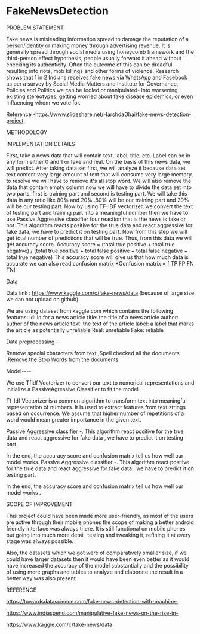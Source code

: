 # FakeNewsDetection

PROBLEM STATEMENT

Fake news is misleading information spread to damage the reputation of a person/identity or making money through advertising revenue.
It is generally spread through social media using honeycomb framework and the third-person effect hypothesis, people usually forward it ahead without checking its authenticity.
Often the outcome of this can be dreadful resulting into riots, mob killings and other forms of violence.
Research shows that 1 in 2 Indians receives fake news via WhatsApp and Facebook as per a survey by Social Media Matters and Institute for Governance, Policies and Politics we can be 
fooled or manipulated- into worsening existing stereotypes, getting worried about fake disease 
epidemics, or even influencing whom we vote for.

Reference -https://www.slideshare.net/HarshdaGhai/fake-news-detection-project.

METHODOLOGY

IMPLEMENTATION DETAILS

First, take a news data that will contain text, label, title, etc. Label can 
be in any form either 0 and 1 or fake and real. On the basis of this news 
data, we will predict. After taking data set first, we will analyze it 
because data set text content very large amount of text that will 
consume very large memory, to resolve we will have to remove it's all 
stop word. We will also remove the data that contain empty column 
now we will have to divide the data set into two parts, first is training 
part and second is testing part. We will take this data in any ratio like 
80% and 20% .80% will be our training part and 20% will be our testing 
part. Now by using TF-IDF vectorizer, we convert the text of testing part 
and training part into a meaningful number then we have to use 
Passive Aggressive classifier four reaction that is the news is fake or not. 
This algorithm reacts positive for the true data and react aggressive for 
fake data, we have to predict it on testing part. Now from this step we 
will get total number of predictions that will be true. Thus, from this 
data we will get accuracy score. Accuracy score = (total true positive + 
total true negative) / (total true positive + total false positive + total 
false negative + total true negative) This accuracy score will give us that 
how much data is accurate we can also read confusion matrix 
*Confusion matrix = [ TP FP FN TN]

Data

Data link : https://www.kaggle.com/c/fake-news/data (because of large size we can not upload on github)

We are using dataset from kaggle.com which contains the following features:
id:  id for a news article
title: the title of a news article
author: author of the news article
text: the text of the article
label: a label that marks the article as potentially unreliable
Real: unreliable
Fake: reliable

Data preprocessing -

Remove special characters from text ,Spell checked all the documents ,Remove the Stop Words from the documents.





Model----


We use TfIdf Vectorizer to convert our text  to numerical representations and initialize a PassiveAgressive Classifier to fit the model.

 Tf-Idf Vectorizer is a common algorithm to transform text into meaningful representation of numbers. It is used to extract features from text strings based on occurrence.
We assume that higher number of repetitions of a word would mean greater importance in the given text.

 Passive Aggressive classifier -. This algorithm react positive for the true data and react aggressive for fake data , we have to predict it on testing part.

 In the end, the accuracy score and confusion matrix tell us how well our model works.
 Passive Aggressive classifier -. This algorithm react positive for the true data and react aggressive for fake data , we have to predict it on testing part.

 In the end, the accuracy score and confusion matrix tell us how well our model works .





SCOPE OF IMPROVEMENT

This project could have been made more user-friendly, as most of the users are active through their mobile phones the scope of making a better android friendly interface was always there. It is still functional on mobile phones but going into much more detail, testing and tweaking it, refining it at every stage was always possible.

Also, the datasets which we got were of comparatively smaller size, if we could have larger datasets then it would have been even better as it would have increased the accuracy of the model substantially and the possibility of using more graphs and tables to analyze and elaborate the result in a better way was also present



REFERENCE

https://towardsdatascience.com/fake-news-detection-with-machine-

https://www.indiaspend.com/manipulative-fake-news-on-the-rise-in-

https://www.kaggle.com/c/fake-news/data
